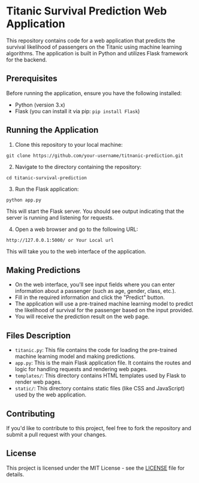 # Titanic Survival Prediction Web Application

This repository contains code for a web application that predicts the survival likelihood of passengers on the Titanic using machine learning algorithms. The application is built in Python and utilizes Flask framework for the backend.

## Prerequisites

Before running the application, ensure you have the following installed:

- Python (version 3.x)
- Flask (you can install it via pip: `pip install Flask`)

## Running the Application

1. Clone this repository to your local machine:

```
git clone https://github.com/your-username/titnanic-prediction.git
```

2. Navigate to the directory containing the repository:

```
cd titanic-survival-prediction
```

3. Run the Flask application:

```
python app.py
```

This will start the Flask server. You should see output indicating that the server is running and listening for requests.

4. Open a web browser and go to the following URL:

```
http://127.0.0.1:5000/ or Your Local url
```

This will take you to the web interface of the application.

## Making Predictions

- On the web interface, you'll see input fields where you can enter information about a passenger (such as age, gender, class, etc.).
- Fill in the required information and click the "Predict" button.
- The application will use a pre-trained machine learning model to predict the likelihood of survival for the passenger based on the input provided.
- You will receive the prediction result on the web page.

## Files Description

- `titanic.py`: This file contains the code for loading the pre-trained machine learning model and making predictions.
- `app.py`: This is the main Flask application file. It contains the routes and logic for handling requests and rendering web pages.
- `templates/`: This directory contains HTML templates used by Flask to render web pages.
- `static/`: This directory contains static files (like CSS and JavaScript) used by the web application.

## Contributing

If you'd like to contribute to this project, feel free to fork the repository and submit a pull request with your changes.

## License

This project is licensed under the MIT License - see the [LICENSE](LICENSE) file for details.
